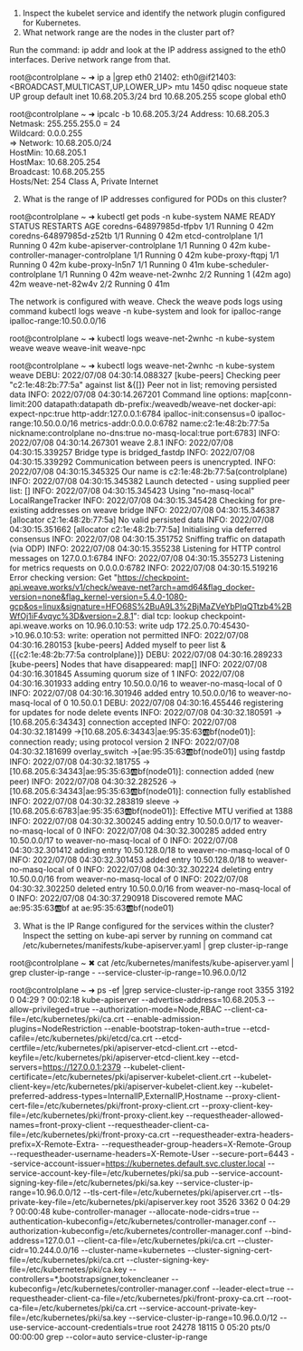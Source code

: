 1. Inspect the kubelet service and identify the network plugin configured for Kubernetes.
2. What network range are the nodes in the cluster part of?

Run the command: ip addr and look at the IP address assigned to the eth0 interfaces. Derive network range from that.

root@controlplane ~ ➜  ip a |grep eth0
21402: eth0@if21403: <BROADCAST,MULTICAST,UP,LOWER_UP> mtu 1450 qdisc noqueue state UP group default 
    inet 10.68.205.3/24 brd 10.68.205.255 scope global eth0
    
root@controlplane ~ ➜  ipcalc -b 10.68.205.3/24
Address:   10.68.205.3          
Netmask:   255.255.255.0 = 24   
Wildcard:  0.0.0.255            
=>
Network:   10.68.205.0/24       
HostMin:   10.68.205.1          
HostMax:   10.68.205.254        
Broadcast: 10.68.205.255        
Hosts/Net: 254                   Class A, Private Internet


2. What is the range of IP addresses configured for PODs on this cluster?

root@controlplane ~ ➜  kubectl get pods -n kube-system 
NAME                                   READY   STATUS    RESTARTS      AGE
coredns-64897985d-tfpbv                1/1     Running   0             42m
coredns-64897985d-z52tb                1/1     Running   0             42m
etcd-controlplane                      1/1     Running   0             42m
kube-apiserver-controlplane            1/1     Running   0             42m
kube-controller-manager-controlplane   1/1     Running   0             42m
kube-proxy-ftqpj                       1/1     Running   0             42m
kube-proxy-ln5n7                       1/1     Running   0             41m
kube-scheduler-controlplane            1/1     Running   0             42m
weave-net-2wnhc                        2/2     Running   1 (42m ago)   42m
weave-net-82w4v                        2/2     Running   0             41m

The network is configured with weave. Check the weave pods logs using command kubectl logs <weave-pod-name> weave -n kube-system and look for ipalloc-range
ipalloc-range:10.50.0.0/16

root@controlplane ~ ➜  kubectl logs weave-net-2wnhc -n kube-system weave
weave       weave-init  weave-npc   

root@controlplane ~ ➜  kubectl logs weave-net-2wnhc -n kube-system weave
DEBU: 2022/07/08 04:30:14.088327 [kube-peers] Checking peer "c2:1e:48:2b:77:5a" against list &{[]}
Peer not in list; removing persisted data
INFO: 2022/07/08 04:30:14.267201 Command line options: map[conn-limit:200 datapath:datapath db-prefix:/weavedb/weave-net docker-api: expect-npc:true http-addr:127.0.0.1:6784 ipalloc-init:consensus=0 ipalloc-range:10.50.0.0/16 metrics-addr:0.0.0.0:6782 name:c2:1e:48:2b:77:5a nickname:controlplane no-dns:true no-masq-local:true port:6783]
INFO: 2022/07/08 04:30:14.267301 weave  2.8.1
INFO: 2022/07/08 04:30:15.339257 Bridge type is bridged_fastdp
INFO: 2022/07/08 04:30:15.339292 Communication between peers is unencrypted.
INFO: 2022/07/08 04:30:15.345325 Our name is c2:1e:48:2b:77:5a(controlplane)
INFO: 2022/07/08 04:30:15.345382 Launch detected - using supplied peer list: []
INFO: 2022/07/08 04:30:15.345423 Using "no-masq-local" LocalRangeTracker
INFO: 2022/07/08 04:30:15.345428 Checking for pre-existing addresses on weave bridge
INFO: 2022/07/08 04:30:15.346387 [allocator c2:1e:48:2b:77:5a] No valid persisted data
INFO: 2022/07/08 04:30:15.351662 [allocator c2:1e:48:2b:77:5a] Initialising via deferred consensus
INFO: 2022/07/08 04:30:15.351752 Sniffing traffic on datapath (via ODP)
INFO: 2022/07/08 04:30:15.355238 Listening for HTTP control messages on 127.0.0.1:6784
INFO: 2022/07/08 04:30:15.355273 Listening for metrics requests on 0.0.0.0:6782
INFO: 2022/07/08 04:30:15.519216 Error checking version: Get "https://checkpoint-api.weave.works/v1/check/weave-net?arch=amd64&flag_docker-version=none&flag_kernel-version=5.4.0-1080-gcp&os=linux&signature=HFO68S%2BuA9L3%2BjMaZVeYbPIqQTtzb4%2BWfOj1iF4vqyc%3D&version=2.8.1": dial tcp: lookup checkpoint-api.weave.works on 10.96.0.10:53: write udp 172.25.0.70:45430->10.96.0.10:53: write: operation not permitted
INFO: 2022/07/08 04:30:16.280153 [kube-peers] Added myself to peer list &{[{c2:1e:48:2b:77:5a controlplane}]}
DEBU: 2022/07/08 04:30:16.289233 [kube-peers] Nodes that have disappeared: map[]
INFO: 2022/07/08 04:30:16.301845 Assuming quorum size of 1
INFO: 2022/07/08 04:30:16.301933 adding entry 10.50.0.0/16 to weaver-no-masq-local of 0
INFO: 2022/07/08 04:30:16.301946 added entry 10.50.0.0/16 to weaver-no-masq-local of 0
10.50.0.1
DEBU: 2022/07/08 04:30:16.455446 registering for updates for node delete events
INFO: 2022/07/08 04:30:32.180591 ->[10.68.205.6:34343] connection accepted
INFO: 2022/07/08 04:30:32.181499 ->[10.68.205.6:34343|ae:95:35:63:ab:bf(node01)]: connection ready; using protocol version 2
INFO: 2022/07/08 04:30:32.181699 overlay_switch ->[ae:95:35:63:ab:bf(node01)] using fastdp
INFO: 2022/07/08 04:30:32.181755 ->[10.68.205.6:34343|ae:95:35:63:ab:bf(node01)]: connection added (new peer)
INFO: 2022/07/08 04:30:32.282526 ->[10.68.205.6:34343|ae:95:35:63:ab:bf(node01)]: connection fully established
INFO: 2022/07/08 04:30:32.283819 sleeve ->[10.68.205.6:6783|ae:95:35:63:ab:bf(node01)]: Effective MTU verified at 1388
INFO: 2022/07/08 04:30:32.300245 adding entry 10.50.0.0/17 to weaver-no-masq-local of 0
INFO: 2022/07/08 04:30:32.300285 added entry 10.50.0.0/17 to weaver-no-masq-local of 0
INFO: 2022/07/08 04:30:32.301412 adding entry 10.50.128.0/18 to weaver-no-masq-local of 0
INFO: 2022/07/08 04:30:32.301453 added entry 10.50.128.0/18 to weaver-no-masq-local of 0
INFO: 2022/07/08 04:30:32.302224 deleting entry 10.50.0.0/16 from weaver-no-masq-local of 0
INFO: 2022/07/08 04:30:32.302250 deleted entry 10.50.0.0/16 from weaver-no-masq-local of 0
INFO: 2022/07/08 04:30:37.290918 Discovered remote MAC ae:95:35:63:ab:bf at ae:95:35:63:ab:bf(node01)
  
3. What is the IP Range configured for the services within the cluster?
  Inspect the setting on kube-api server by running on command cat /etc/kubernetes/manifests/kube-apiserver.yaml | grep cluster-ip-range
  
  root@controlplane ~ ✖ cat /etc/kubernetes/manifests/kube-apiserver.yaml | grep cluster-ip-range
    - --service-cluster-ip-range=10.96.0.0/12

root@controlplane ~ ➜  ps -ef |grep service-cluster-ip-range
root      3355  3192  0 04:29 ?        00:02:18 kube-apiserver --advertise-address=10.68.205.3 --allow-privileged=true --authorization-mode=Node,RBAC --client-ca-file=/etc/kubernetes/pki/ca.crt --enable-admission-plugins=NodeRestriction --enable-bootstrap-token-auth=true --etcd-cafile=/etc/kubernetes/pki/etcd/ca.crt --etcd-certfile=/etc/kubernetes/pki/apiserver-etcd-client.crt --etcd-keyfile=/etc/kubernetes/pki/apiserver-etcd-client.key --etcd-servers=https://127.0.0.1:2379 --kubelet-client-certificate=/etc/kubernetes/pki/apiserver-kubelet-client.crt --kubelet-client-key=/etc/kubernetes/pki/apiserver-kubelet-client.key --kubelet-preferred-address-types=InternalIP,ExternalIP,Hostname --proxy-client-cert-file=/etc/kubernetes/pki/front-proxy-client.crt --proxy-client-key-file=/etc/kubernetes/pki/front-proxy-client.key --requestheader-allowed-names=front-proxy-client --requestheader-client-ca-file=/etc/kubernetes/pki/front-proxy-ca.crt --requestheader-extra-headers-prefix=X-Remote-Extra- --requestheader-group-headers=X-Remote-Group --requestheader-username-headers=X-Remote-User --secure-port=6443 --service-account-issuer=https://kubernetes.default.svc.cluster.local --service-account-key-file=/etc/kubernetes/pki/sa.pub --service-account-signing-key-file=/etc/kubernetes/pki/sa.key --service-cluster-ip-range=10.96.0.0/12 --tls-cert-file=/etc/kubernetes/pki/apiserver.crt --tls-private-key-file=/etc/kubernetes/pki/apiserver.key
root      3526  3362  0 04:29 ?        00:00:48 kube-controller-manager --allocate-node-cidrs=true --authentication-kubeconfig=/etc/kubernetes/controller-manager.conf --authorization-kubeconfig=/etc/kubernetes/controller-manager.conf --bind-address=127.0.0.1 --client-ca-file=/etc/kubernetes/pki/ca.crt --cluster-cidr=10.244.0.0/16 --cluster-name=kubernetes --cluster-signing-cert-file=/etc/kubernetes/pki/ca.crt --cluster-signing-key-file=/etc/kubernetes/pki/ca.key --controllers=*,bootstrapsigner,tokencleaner --kubeconfig=/etc/kubernetes/controller-manager.conf --leader-elect=true --requestheader-client-ca-file=/etc/kubernetes/pki/front-proxy-ca.crt --root-ca-file=/etc/kubernetes/pki/ca.crt --service-account-private-key-file=/etc/kubernetes/pki/sa.key --service-cluster-ip-range=10.96.0.0/12 --use-service-account-credentials=true
root     24278 18115  0 05:20 pts/0    00:00:00 grep --color=auto service-cluster-ip-range
  
